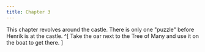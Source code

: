 ```yaml
---
title: Chapter 3
---
```


This chapter revolves around the castle. There is only one "puzzle" before Henrik is at the castle. ^[ Take the oar next to the Tree of Many and use it on the boat to get there. ]
